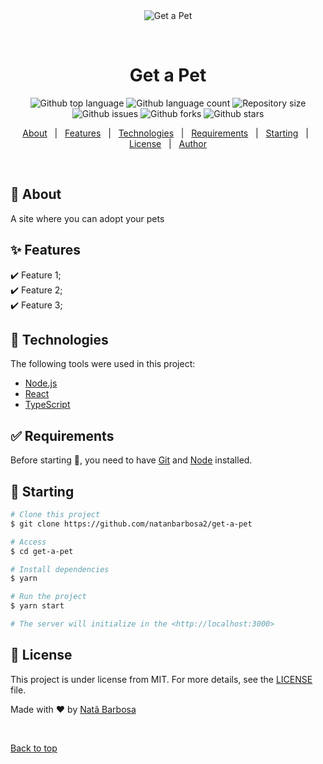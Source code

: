 <div align="center" id="top"> 
  <img src="./.github/app.gif" alt="Get a Pet" />

  &#xa0;

</div>

<h1 align="center">Get a Pet</h1>

<p align="center">
  <img alt="Github top language" src="https://img.shields.io/github/languages/top/natanbarbosa2/Get-a-pet?color=56BEB8" />
  <img alt="Github language count" src="https://img.shields.io/github/languages/count/natanbarbosa2/Get-a-pet?color=56BEB8" />
  <img alt="Repository size" src="https://img.shields.io/github/repo-size/natanbarbosa2/Get-a-pet?color=56BEB8" />
	
  <img alt="Github issues" src="https://img.shields.io/github/issues/natanbarbosa2/Get-a-pet?color=56BEB8" />
  <img alt="Github forks" src="https://img.shields.io/github/forks/natanbarbosa2/Get-a-pet?color=56BEB8" />
  <img alt="Github stars" src="https://img.shields.io/github/stars/natanbarbosa2/Get-a-pet?color=56BEB8" />
</p>

<!-- Status -->

<!-- <h4 align="center"> 
	🚧  Get a Pet 🚀 Under construction...  🚧
</h4> 

<hr> -->

<p align="center">
  <a href="#dart-about">About</a> &#xa0; | &#xa0; 
  <a href="#sparkles-features">Features</a> &#xa0; | &#xa0;
  <a href="#rocket-technologies">Technologies</a> &#xa0; | &#xa0;
  <a href="#white_check_mark-requirements">Requirements</a> &#xa0; | &#xa0;
  <a href="#checkered_flag-starting">Starting</a> &#xa0; | &#xa0;
  <a href="#memo-license">License</a> &#xa0; | &#xa0;
  <a href="https://github.com/NatanBarbosa2" target="_blank">Author</a>
</p>

<br>

## :dart: About ##

A site where you can adopt your pets

## :sparkles: Features ##

:heavy_check_mark: Feature 1;\
:heavy_check_mark: Feature 2;\
:heavy_check_mark: Feature 3;

## :rocket: Technologies ##

The following tools were used in this project:

- [Node.js](https://nodejs.org/en/)
- [React](https://pt-br.reactjs.org/)
- [TypeScript](https://www.typescriptlang.org/)

## :white_check_mark: Requirements ##

Before starting :checkered_flag:, you need to have [Git](https://git-scm.com) and [Node](https://nodejs.org/en/) installed.

## :checkered_flag: Starting ##

```bash
# Clone this project
$ git clone https://github.com/natanbarbosa2/get-a-pet

# Access
$ cd get-a-pet

# Install dependencies
$ yarn

# Run the project
$ yarn start

# The server will initialize in the <http://localhost:3000>
```

## :memo: License ##

This project is under license from MIT. For more details, see the [LICENSE](LICENSE.md) file.


Made with :heart: by <a href="https://github.com/natanbarbosa2" target="_blank">Natã Barbosa</a>

&#xa0;

<a href="#top">Back to top</a>
